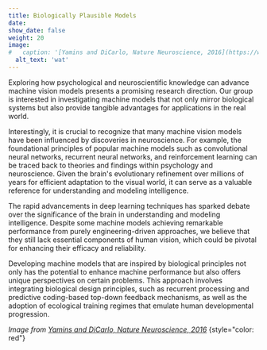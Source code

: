 ```yaml
---
title: Biologically Plausible Models
date: 
show_date: false
weight: 20
image:
#   caption: '[Yamins and DiCarlo, Nature Neuroscience, 2016](https://www.nature.com/articles/nn.4244)'
  alt_text: 'wat'
---
```


Exploring how psychological and neuroscientific knowledge can advance machine vision models presents a promising research direction. Our group is interested in investigating machine models that not only mirror biological systems but also provide tangible advantages for applications in the real world.

<!--more-->

Interestingly, it is crucial to recognize that many machine vision models have been influenced by discoveries in neuroscience. For example, the foundational principles of popular machine models such as convolutional neural networks, recurrent neural networks, and reinforcement learning can be traced back to theories and findings within psychology and neuroscience. Given the brain's evolutionary refinement over millions of years for efficient adaptation to the visual world, it can serve as a valuable reference for understanding and modeling intelligence.

The rapid advancements in deep learning techniques has sparked debate over the significance of the brain in understanding and modeling intelligence. Despite some machine models achieving remarkable performance from purely engineering-driven approaches, we believe that they still lack essential components of human vision, which could be pivotal for enhancing their efficacy and reliability.

Developing machine models that are inspired by biological principles not only has the potential to enhance machine performance but also offers unique perspectives on certain problems. This approach involves integrating biological design principles, such as recurrent processing and predictive coding-based top-down feedback mechanisms, as well as the adoption of ecological training regimes that emulate human developmental progression.

_Image from [Yamins and DiCarlo, Nature Neuroscience, 2016](https://www.nature.com/articles/nn.4244)_
{style="color: red"}